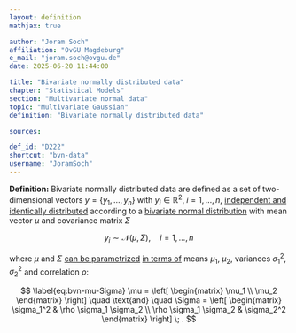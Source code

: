 ```yaml
---
layout: definition
mathjax: true

author: "Joram Soch"
affiliation: "OvGU Magdeburg"
e_mail: "joram.soch@ovgu.de"
date: 2025-06-20 11:44:00

title: "Bivariate normally distributed data"
chapter: "Statistical Models"
section: "Multivariate normal data"
topic: "Multivariate Gaussian"
definition: "Bivariate normally distributed data"

sources:

def_id: "D222"
shortcut: "bvn-data"
username: "JoramSoch"
---
```



**Definition:** Bivariate normally distributed data are defined as a set of two-dimensional vectors $y = \left\lbrace y_1, \ldots, y_n \right\rbrace$ with $y_i \in \mathbb{R}^2, \; i = 1,\ldots,n$, [independent and identically distributed](/D/iid) according to a [bivariate normal distribution](/D/bvn) with mean vector $\mu$ and covariance matrix $\Sigma$

$$ \label{eq:bvn}
y_i \sim \mathcal{N}(\mu, \Sigma), \quad i = 1, \ldots, n
$$

where $\mu$ and $\Sigma$ [can be parametrized](/P/bvn-snorm) [in terms of](/P/bvn-pdfcorr) means $\mu_1$, $\mu_2$, variances $\sigma_1^2$, $\sigma_2^2$ and correlation $\rho$:

$$ \label{eq:bvn-mu-Sigma}
\mu    = \left[ \begin{matrix} \mu_1 \\ \mu_2 \end{matrix} \right] \quad \text{and} \quad
\Sigma = \left[ \begin{matrix} \sigma_1^2 & \rho \sigma_1 \sigma_2 \\
							   \rho \sigma_1 \sigma_2 & \sigma_2^2 \end{matrix} \right] \; .
$$